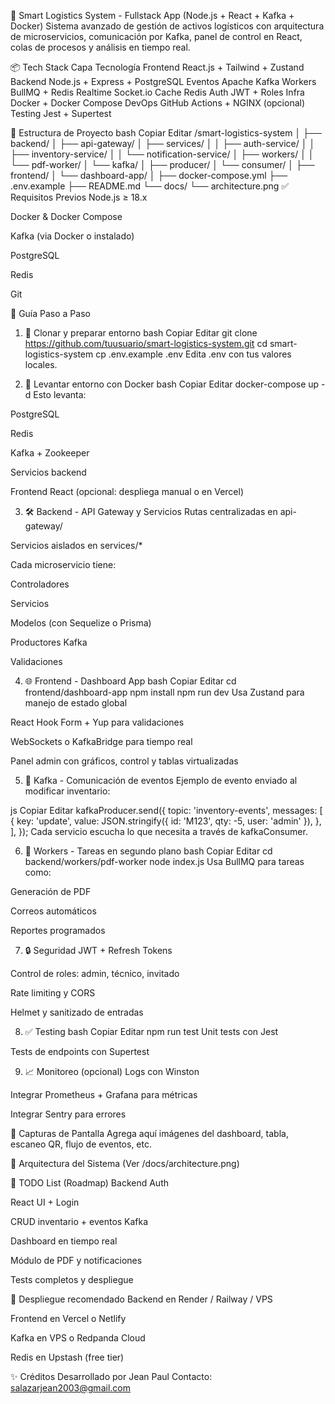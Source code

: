 🧠 Smart Logistics System - Fullstack App (Node.js + React + Kafka + Docker)
Sistema avanzado de gestión de activos logísticos con arquitectura de microservicios, comunicación por Kafka, panel de control en React, colas de procesos y análisis en tiempo real.

📦 Tech Stack
Capa	Tecnología
Frontend	React.js + Tailwind + Zustand
Backend	Node.js + Express + PostgreSQL
Eventos	Apache Kafka
Workers	BullMQ + Redis
Realtime	Socket.io
Cache	Redis
Auth	JWT + Roles
Infra	Docker + Docker Compose
DevOps	GitHub Actions + NGINX (opcional)
Testing	Jest + Supertest

📁 Estructura de Proyecto
bash
Copiar
Editar
/smart-logistics-system
│
├── backend/
│   ├── api-gateway/
│   ├── services/
│   │   ├── auth-service/
│   │   ├── inventory-service/
│   │   └── notification-service/
│   ├── workers/
│   │   └── pdf-worker/
│   └── kafka/
│       ├── producer/
│       └── consumer/
│
├── frontend/
│   └── dashboard-app/
│
├── docker-compose.yml
├── .env.example
├── README.md
└── docs/
    └── architecture.png
✅ Requisitos Previos
Node.js ≥ 18.x

Docker & Docker Compose

Kafka (via Docker o instalado)

PostgreSQL

Redis

Git

🚀 Guía Paso a Paso
1. 🔧 Clonar y preparar entorno
bash
Copiar
Editar
git clone https://github.com/tuusuario/smart-logistics-system.git
cd smart-logistics-system
cp .env.example .env
Edita .env con tus valores locales.

2. 🐳 Levantar entorno con Docker
bash
Copiar
Editar
docker-compose up -d
Esto levanta:

PostgreSQL

Redis

Kafka + Zookeeper

Servicios backend

Frontend React (opcional: despliega manual o en Vercel)

3. 🛠 Backend - API Gateway y Servicios
Rutas centralizadas en api-gateway/

Servicios aislados en services/*

Cada microservicio tiene:

Controladores

Servicios

Modelos (con Sequelize o Prisma)

Productores Kafka

Validaciones

4. 🌐 Frontend - Dashboard App
bash
Copiar
Editar
cd frontend/dashboard-app
npm install
npm run dev
Usa Zustand para manejo de estado global

React Hook Form + Yup para validaciones

WebSockets o KafkaBridge para tiempo real

Panel admin con gráficos, control y tablas virtualizadas

5. 📡 Kafka - Comunicación de eventos
Ejemplo de evento enviado al modificar inventario:

js
Copiar
Editar
kafkaProducer.send({
  topic: 'inventory-events',
  messages: [
    {
      key: 'update',
      value: JSON.stringify({ id: 'M123', qty: -5, user: 'admin' }),
    },
  ],
});
Cada servicio escucha lo que necesita a través de kafkaConsumer.

6. 📄 Workers - Tareas en segundo plano
bash
Copiar
Editar
cd backend/workers/pdf-worker
node index.js
Usa BullMQ para tareas como:

Generación de PDF

Correos automáticos

Reportes programados

7. 🔒 Seguridad
JWT + Refresh Tokens

Control de roles: admin, técnico, invitado

Rate limiting y CORS

Helmet y sanitizado de entradas

8. ✅ Testing
bash
Copiar
Editar
npm run test
Unit tests con Jest

Tests de endpoints con Supertest

9. 📈 Monitoreo (opcional)
Logs con Winston

Integrar Prometheus + Grafana para métricas

Integrar Sentry para errores

📸 Capturas de Pantalla
Agrega aquí imágenes del dashboard, tabla, escaneo QR, flujo de eventos, etc.

🧠 Arquitectura del Sistema
(Ver /docs/architecture.png)

📌 TODO List (Roadmap)
 Backend Auth

 React UI + Login

 CRUD inventario + eventos Kafka

 Dashboard en tiempo real

 Módulo de PDF y notificaciones

 Tests completos y despliegue

🚀 Despliegue recomendado
Backend en Render / Railway / VPS

Frontend en Vercel o Netlify

Kafka en VPS o Redpanda Cloud

Redis en Upstash (free tier)

✨ Créditos
Desarrollado por Jean Paul
Contacto: salazarjean2003@gmail.com

